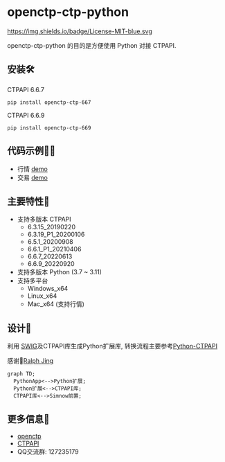 # openctp-ctp-python
https://img.shields.io/badge/License-MIT-blue.svg

openctp-ctp-python 的目的是方便使用 Python 对接 CTPAPI.

## 安装:hammer_and_wrench:

CTPAPI 6.6.7

```shell
pip install openctp-ctp-667
```

CTPAPI 6.6.9

```shell
pip install openctp-ctp-669
```

## 代码示例:man_technologist:

- 行情 [demo](demo/mdapi.py)
- 交易 [demo](demo/tdapi.py)

## 主要特性:rocket:

- 支持多版本 CTPAPI
    - 6.3.15_20190220
    - 6.3.19_P1_20200106
    - 6.5.1_20200908
    - 6.6.1_P1_20210406
    - 6.6.7_20220613
    - 6.6.9_20220920
- 支持多版本 Python (3.7 ~ 3.11)
- 支持多平台
    - Windows_x64
    - Linux_x64
    - Mac_x64 (支持行情)

## 设计:art:

利用 [SWIG](https://www.swig.org/)及CTPAPI库生成Python扩展库,
转换流程主要参考[Python-CTPAPI](https://github.com/nicai0609/Python-CTPAPI)

感谢:pray:[Ralph Jing](https://github.com/nicai0609)

```mermaid 
graph TD;     
  PythonApp<-->Python扩展;     
  Python扩展<-->CTPAPI库;     
  CTPAPI库<-->Simnow前置;     
```

## 更多信息:page_facing_up:

- [openctp](https://github.com/openctp/openctp)
- [CTPAPI](http://www.sfit.com.cn/5_2_DocumentDown_6.htm)
- QQ交流群: 127235179